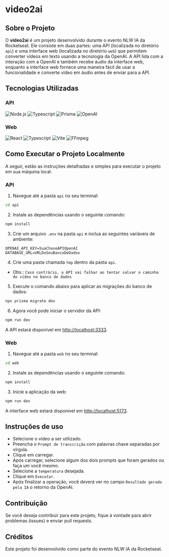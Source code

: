 # video2ai

## Sobre o Projeto

O **video2ai** é um projeto desenvolvido durante o evento NLW IA da Rocketseat. Ele consiste em duas partes: uma API (localizada no diretório `api`) e uma interface web (localizada no diretório `web`) que permitem converter vídeos em texto usando a tecnologia da OpenAI. A API lida com a interação com a OpenAI e também recebe áudio da interface web, enquanto a interface web fornece uma maneira fácil de usar a funcionalidade e converte vídeo em áudio antes de enviar para a API.

## Tecnologias Utilizadas

### API

![Node.js](https://img.shields.io/badge/Node.js-green)
![Typescript](https://img.shields.io/badge/Typescript-blue)
![Prisma](https://img.shields.io/badge/Prisma-orange)
![OpenAI](https://img.shields.io/badge/OpenAI-yellow)

### Web

![React](https://img.shields.io/badge/React-blue)
![Typescript](https://img.shields.io/badge/Typescript-blue)
![Vite](https://img.shields.io/badge/Vite-orange)
![FFmpeg](https://img.shields.io/badge/FFmpeg-red)

## Como Executar o Projeto Localmente

A seguir, estão as instruções detalhadas e simples para executar o projeto em sua máquina local.

### API

1. Navegue até a pasta `api` no seu terminal:

```bash
cd api
```

2. Instale as dependências usando o seguinte comando:

```bash
npm install
```

3. Crie um arquivo `.env` na pasta `api` e inclua as seguintes variáveis de ambiente:

```env
OPENAI_API_KEY=SuaChaveAPIOpenAI
DATABASE_URL=URLDoSeuBancoDeDados
```

4. Crie uma pasta chamada `tmp` dentro da pasta `api`. 
- Obs.: ``Caso contrário, a API vai falhar ao tentar salvar o caminho do vídeo no banco de dados``

5. Execute o comando abaixo para aplicar as migrações do banco de dados:

```bash
npx prisma migrate dev
```

6. Agora você pode iniciar o servidor da API:

```bash
npm run dev
```

A API estará disponível em [http://localhost:3333](http://localhost:3333).

### Web

1. Navegue até a pasta `web` no seu terminal:

```bash
cd web
```

2. Instale as dependências usando o seguinte comando:

```bash
npm install
```

3. Inicie a aplicação da web:

```bash
npm run dev
```

A interface web estará disponível em [http://localhost:5173](http://localhost:5173).

## Instruções de uso

- Selecione o vídeo a ser utilizado.
- Preencha o ``Prompt de transcrição`` com palavras chave separadas por vírgula.
- Clique em carregar.
- Após carregar, selecione algum dos dois prompts que foram gerados ou faça um você mesmo.
- Selecione a ``temperatura`` desejada.
- Clique em ``Executar``.
- Após finalizar a operação, você deverá ver no campo ``Resultado gerado pela IA`` o retorno da OpenAI.

## Contribuição

Se você deseja contribuir para este projeto, fique à vontade para abrir problemas (issues) e enviar pull requests.

## Créditos

Este projeto foi desenvolvido como parte do evento NLW IA da Rocketseat.